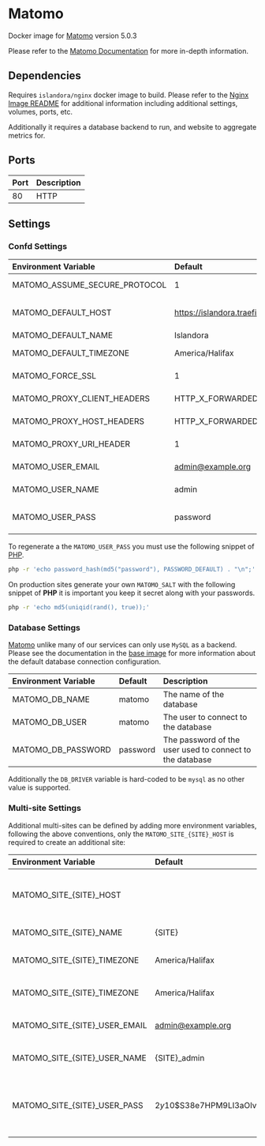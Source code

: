 # Matomo

Docker image for [Matomo] version 5.0.3

Please refer to the [Matomo Documentation] for more in-depth information.

## Dependencies

Requires `islandora/nginx` docker image to build. Please refer to the
[Nginx Image README](../nginx/README.md) for additional information including
additional settings, volumes, ports, etc.

Additionally it requires a database backend to run, and  website to aggregate
metrics for.

## Ports

| Port | Description |
| :--- | :---------- |
| 80   | HTTP        |

## Settings

### Confd Settings

| Environment Variable          | Default                      | Description                                                     |
| :---------------------------- | :--------------------------- | :-------------------------------------------------------------- |
| MATOMO_ASSUME_SECURE_PROTOCOL | 1                            | <https://matomo.org/faq/how-to-install/faq_98/>                 |
| MATOMO_DEFAULT_HOST           | https://islandora.traefik.me | The URL of the default site for which to gather metrics for     |
| MATOMO_DEFAULT_NAME           | Islandora                    | The name of the default site                                    |
| MATOMO_DEFAULT_TIMEZONE       | America/Halifax              | The timezone where the default site is hosted                   |
| MATOMO_FORCE_SSL              | 1                            | <https://matomo.org/faq/how-to/faq_91/>                         |
| MATOMO_PROXY_CLIENT_HEADERS   | HTTP_X_FORWARDED_FOR         | <https://matomo.org/faq/how-to-install/faq_98/>                 |
| MATOMO_PROXY_HOST_HEADERS     | HTTP_X_FORWARDED_HOST        | <https://matomo.org/faq/how-to-install/faq_98/>                 |
| MATOMO_PROXY_URI_HEADER       | 1                            | <https://matomo.org/faq/how-to-install/faq_98/>                 |
| MATOMO_USER_EMAIL             | admin@example.org            | The matomo administrator email                                  |
| MATOMO_USER_NAME              | admin                        | The matomo administrator user                                   |
| MATOMO_USER_PASS              | password                     | The matomo administrator's password (See how to generate below) |

To regenerate a the `MATOMO_USER_PASS` you must use the following snippet of
[PHP](https://matomo.org/faq/how-to/faq_191/).

```bash
php -r 'echo password_hash(md5("password"), PASSWORD_DEFAULT) . "\n";'
```

On production sites generate your own `MATOMO_SALT` with the following snippet
of **PHP** it is important you keep it secret along with your passwords.

```bash
php -r 'echo md5(uniqid(rand(), true));'
```

### Database Settings

[Matomo] unlike many of our services can only use `MySQL` as a backend. Please see
the documentation in the [base image] for more information about the default
database connection configuration.

| Environment Variable | Default  | Description                                              |
| :------------------- | :------- | :------------------------------------------------------- |
| MATOMO_DB_NAME       | matomo   | The name of the database                                 |
| MATOMO_DB_USER       | matomo   | The user to connect to the database                      |
| MATOMO_DB_PASSWORD   | password | The password of the user used to connect to the database |

Additionally the `DB_DRIVER` variable is hard-coded to be `mysql` as no other
value is supported.

### Multi-site Settings

Additional multi-sites can be defined by adding more environment variables,
following the above conventions, only the `MATOMO_SITE_{SITE}_HOST` is required
to create an additional site:

| Environment Variable          | Default                                                      | Description                                                   |
| :---------------------------- | :----------------------------------------------------------- | :------------------------------------------------------------ |
| MATOMO_SITE_{SITE}_HOST       |                                                              | The URL of the site for which to gather metrics for           |
| MATOMO_SITE_{SITE}_NAME       | {SITE}                                                       | The name of the site                                          |
| MATOMO_SITE_{SITE}_TIMEZONE   | America/Halifax                                              | The timezone the site is hosted in                            |
| MATOMO_SITE_{SITE}_TIMEZONE   | America/Halifax                                              | The timezone the site is hosted in                            |
| MATOMO_SITE_{SITE}_USER_EMAIL | admin@example.org                                            | The site administrator email                                  |
| MATOMO_SITE_{SITE}_USER_NAME  | {SITE}_admin                                                 | The site administrator user                                   |
| MATOMO_SITE_{SITE}_USER_PASS  | $2y$10$S38e7HPM9LI3aOIvcnRsfuMCm4ipNP572QsvbCK60upoHVJ61hMrS | The site administrator's password (See how to generate above) |

[base image]: ../base/README.md
[Matomo Documentation]: https://matomo.org/docs/
[Matomo]: https://matomo.org/
